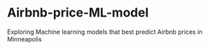# Airbnb-price-ML-model
Exploring Machine learning models that best predict Airbnb prices in Minneapolis
